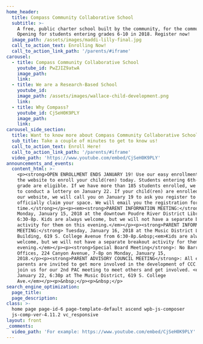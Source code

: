 ```yaml
---
home_header:
  title: Compass Community Collaborative School
  subtitle: >-
    A free, public charter school built by the community, for the community.
    Opening for students entering grades 6-10 in 2018. Register now!
  image_path: /assets/images/maddi-lilly-final.jpg
  call_to_action_text: Enrolling Now!
  call_to_action_link_path: '/parents/#iframe'
carousel:
  - title: Compass Community Collaborative School
    youtube_id: PwZJIZ9atwA
    image_path:
    link:
  - title: We are a Research-Based School
    youtube_id:
    image_path: /assets/images/wallace-child-development.png
    link:
  - title: Why Compass?
    youtube_id: CjSeH0K9PLY
    image_path:
    link:
carousel_side_section:
  title: Want to know more about Compass Community Collaborative School?
  sub_title: Take a couple of minutes to get to know us!
  call_to_action_text: Enroll Here!
  call_to_action_link_path: '/parents/#iframe'
  video_path: 'https://www.youtube.com/embed/CjSeH0K9PLY'
announcements_and_events:
  content_html: >-
    <p><strong>OPEN ENROLLMENT ENDS JANUARY 19! Use our easy enrollment form on
    the website to enroll your child(ren) today. Students entering 6th-10th
    grade are eligible. If we have more than 185 students enrolled, we may have
    to conduct a lottery on January 22. If your child(ren) are enrolled through
    our website, we will call you on January 19 to ask you register to
    officially claim your space. We will email you the registration form at that
    time.</strong></p><p><em><strong>PARENT INFORMATION MEETING:</strong>
    Monday, January 15, 2018 at the downtown Poudre River District Library from
    6:30-8p. Kids are always welcome, but we will not have a separate breakout
    activity for them on this evening.</em></p><p><strong>PARENT INFORMATION
    MEETING:</strong> Tuesday, January 16, 2018 at the Music District Long
    Building, 619 S. College Avenue from 6:30-8p.&nbsp;<em>Kids are always
    welcome, but we will not have a separate breakout activity for them on this
    evening.</em></p><p><strong>Special Board Meeting</strong>: No Barriers
    Offices, 224 Canyon Avenue, 7-8p on Monday, January 15,
    2018.</p><p><strong>PARENT ADVISORY COUNCIL MEETING</strong>: All enrolled
    parents are invited to get more involved in the development of CCC. Please
    join us for our 2nd PAC meeting to meet others and get involved. <em>Monday,
    January 22, 6:30p at The Music District, 619 S. College
    Ave.</em></p><p>&nbsp;</p><p>&nbsp;</p>
search_engine_optimization:
  page_title:
  page_description:
class: >-
  home page page-id-6 page-template-default ascend wpb-js-composer
  js-comp-ver-4.11.2 vc_responsive
layout: front
_comments:
  video_path: 'For example: https://www.youtube.com/embed/CjSeH0K9PLY'
---
```



